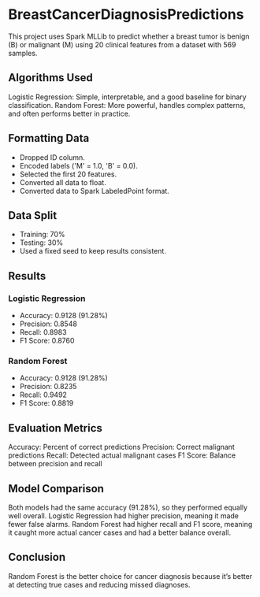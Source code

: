 # BreastCancerDiagnosisPredictions
This project uses Spark MLLib to predict whether a breast tumor is benign (B) or malignant (M) using 20 clinical features from a dataset with 569 samples.

## Algorithms Used
Logistic Regression: Simple, interpretable, and a good baseline for binary classification.
Random Forest: More powerful, handles complex patterns, and often performs better in practice.

## Formatting Data
- Dropped ID column.
- Encoded labels ('M' = 1.0, 'B' = 0.0).
- Selected the first 20 features.
- Converted all data to float.
- Converted data to Spark LabeledPoint format.

## Data Split
- Training: 70%
- Testing: 30%
- Used a fixed seed to keep results consistent.

## Results
### Logistic Regression
- Accuracy:  0.9128 (91.28%)
- Precision: 0.8548
- Recall:    0.8983
- F1 Score:  0.8760


### Random Forest
- Accuracy:  0.9128 (91.28%)
- Precision: 0.8235
- Recall:    0.9492
- F1 Score:  0.8819

## Evaluation Metrics
Accuracy: Percent of correct predictions
Precision: Correct malignant predictions
Recall: Detected actual malignant cases
F1 Score: Balance between precision and recall

## Model Comparison
Both models had the same accuracy (91.28%), so they performed equally well overall.
Logistic Regression had higher precision, meaning it made fewer false alarms.
Random Forest had higher recall and F1 score, meaning it caught more actual cancer cases and had a better balance overall.

## Conclusion
Random Forest is the better choice for cancer diagnosis because it’s better at detecting true cases and reducing missed diagnoses.










